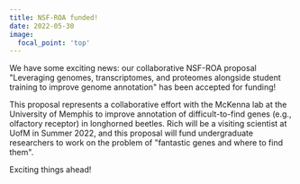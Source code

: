 ```yaml
---
title: NSF-ROA funded!
date: 2022-05-30
image:
  focal_point: 'top'
---
```


We have some exciting news: our collaborative NSF-ROA proposal "Leveraging genomes, transcriptomes, and proteomes alongside student training to improve genome annotation" has been accepted for funding!

<!--more-->

This proposal represents a collaborative effort with the McKenna lab at the University of Memphis to improve annotation of difficult-to-find genes (e.g., olfactory receptor) in longhorned beetles. Rich will be a visiting scientist at UofM in Summer 2022, and this proposal will fund undergraduate researchers to work on the problem of "fantastic genes and where to find them".

Exciting things ahead!
